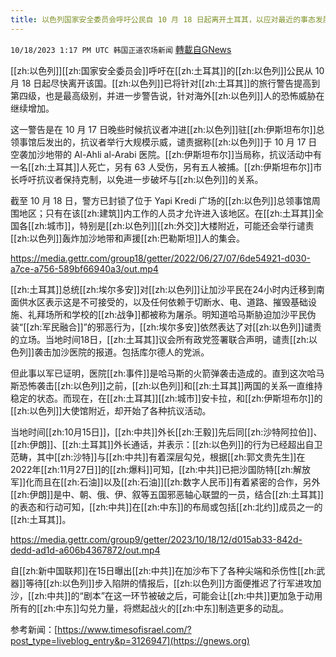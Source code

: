 ```yaml
---
title: 以色列国家安全委员会呼吁公民自 10 月 18 日起离开土耳其，以应对最近的事态发展。
---
```

`10/18/2023 1:17 PM UTC 韩国正道农场新闻` [轉載自GNews](https://gnews.org/articles/1850057)

 

[[zh:以色列]][[zh:国家安全委员会]]呼吁在[[zh:土耳其]]的[[zh:以色列]]公民从 10 月 18 日起尽快离开该国。[[zh:以色列]]已将针对[[zh:土耳其]]的旅行警告提高到第四级，也是最高级别，并进一步警告说，针对海外[[zh:以色列]]人的恐怖威胁在继续增加。

  

这一警告是在 10 月 17 日晚些时候抗议者冲进[[zh:以色列]]驻[[zh:伊斯坦布尔]]总领事馆后发出的，抗议者举行大规模示威，谴责据称[[zh:以色列]]于 10 月 17 日空袭加沙地带的 Al-Ahli al-Arabi 医院。[[zh:伊斯坦布尔]]当局称，抗议活动中有一名[[zh:土耳其]]人死亡，另有 63 人受伤，另有五人被捕。[[zh:伊斯坦布尔]]市长呼吁抗议者保持克制，以免进一步破坏与[[zh:以色列]]的关系。

  

截至 10 月 18 日，警方已封锁了位于 Yapi Kredi 广场的[[zh:以色列]]总领事馆周围地区；只有在该[[zh:建筑]]内工作的人员才允许进入该地区。在[[zh:土耳其]]全国各[[zh:城市]]，特别是[[zh:以色列]][[zh:外交]]大楼附近，可能还会举行谴责[[zh:以色列]]轰炸加沙地带和声援[[zh:巴勒斯坦]]人的集会。

https://media.gettr.com/group18/getter/2022/06/27/07/6de54921-d030-a7ce-a756-589bf66940a3/out.mp4

  

[[zh:土耳其]]总统[[zh:埃尔多安]]对[[zh:以色列]]让加沙平民在24小时内迁移到南面供水区表示这是不可接受的，以及任何依赖于切断水、电、道路、摧毁基础设施、礼拜场所和学校的[[zh:战争]]都被称为屠杀。明知道哈马斯胁迫加沙平民伪装“[[zh:军民融合]]”的邪恶行为，[[zh:埃尔多安]]依然表达了对[[zh:以色列]]谴责的立场。当地时间18日，[[zh:土耳其]]议会所有政党签署联合声明，谴责[[zh:以色列]]袭击加沙医院的报道。包括库尔德人的党派。

但此事以军已证明，医院[[zh:事件]]是哈马斯的火箭弹袭击造成的。直到这次哈马斯恐怖袭击[[zh:以色列]]之前，[[zh:以色列]]和[[zh:土耳其]]两国的关系一直维持稳定的状态。而现在，在[[zh:土耳其]][[zh:城市]]安卡拉，和[[zh:伊斯坦布尔]]的[[zh:以色列]]大使馆附近，却开始了各种抗议活动。

  

当地时间[[zh:10月15日]]，[[zh:中共]]外长[[zh:王毅]]先后同[[zh:沙特阿拉伯]]、[[zh:伊朗]]、[[zh:土耳其]]外长通话，并表示：[[zh:以色列]]的行为已经超出自卫范畴，其中[[zh:沙特]]与[[zh:中共]]有着深层勾兑，根据[[zh:郭文贵先生]]在2022年[[zh:11月27日]]的[[zh:爆料]]可知，[[zh:中共]]已把沙国防特[[zh:解放军]]化而且在[[zh:石油]]以及[[zh:石油]][[zh:数字人民币]]有着紧密的合作，另外[[zh:伊朗]]是中、朝、俄、伊、叙等五国邪恶轴心联盟的一员，结合[[zh:土耳其]]的表态和行动可知，[[zh:中共]]在[[zh:中东]]的布局或包括[[zh:北约]]成员之一的[[zh:土耳其]]。

https://media.gettr.com/group9/getter/2023/10/18/12/d015ab33-842d-dedd-ad1d-a606b4367872/out.mp4
  

自[[zh:新中国联邦]]在15日曝出[[zh:中共]]在加沙布下了各种尖端和杀伤性[[zh:武器]]等待[[zh:以色列]]步入陷阱的情报后，[[zh:以色列]]方面便推迟了行军进攻加沙，[[zh:中共]]的“剧本”在这一环节被破之后，可能会让[[zh:中共]]更加急于动用所有的[[zh:中东]]勾兑力量，将燃起战火的[[zh:中东]]制造更多的动乱。

参考新闻：[https://www.timesofisrael.com/?post_type=liveblog_entry&p=3126947](https://gnews.org)
